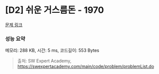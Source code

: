 # [D2] 쉬운 거스름돈 - 1970 

[문제 링크](https://swexpertacademy.com/main/code/problem/problemDetail.do?contestProbId=AV5PsIl6AXIDFAUq) 

### 성능 요약

메모리: 288 KB, 시간: 5 ms, 코드길이: 553 Bytes



> 출처: SW Expert Academy, https://swexpertacademy.com/main/code/problem/problemList.do